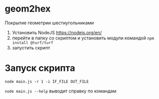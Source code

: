 # geom2hex
Покрытие геометрии шестиугольниками

1. Установить NodeJS https://nodejs.org/en/
2. перейти в папку со скриптом и установить модули командой ```npm install @turf/turf```
3. запустить скрипт

# Запуск скрипта
```node main.js -r 1 -i IF_FILE OUT_FILE```

```node main.js --help``` выводит справку по командам
